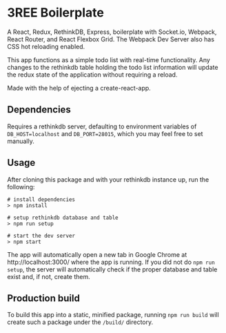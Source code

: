 # 3REE Boilerplate

A React, Redux, RethinkDB, Express, boilerplate with Socket.io, Webpack, React Router, and React Flexbox Grid. The Webpack Dev Server also has CSS hot reloading enabled.

This app functions as a simple todo list with real-time functionality. Any changes to the rethinkdb table holding the todo list information will update the redux state of the application without requiring a reload.

Made with the help of ejecting a create-react-app.

## Dependencies

Requires a rethinkdb server, defaulting to environment variables of `DB_HOST=localhost` and `DB_PORT=28015`, which you may feel free to set manually.

## Usage

After cloning this package and with your rethinkdb instance up, run the following:

```
# install dependencies
> npm install

# setup rethinkdb database and table
> npm run setup

# start the dev server
> npm start
```

The app will automatically open a new tab in Google Chrome at http://localhost:3000/ where the app is running. If you did not do `npm run setup`, the server will automatically check if the proper database and table exist and, if not, create them.

## Production build

To build this app into a static, minified package, running `npm run build` will create such a package under the `/build/` directory.
